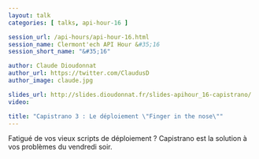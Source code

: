 ```yaml
---
layout: talk
categories: [ talks, api-hour-16 ]

session_url: /api-hours/api-hour-16.html
session_name: Clermont'ech API Hour &#35;16
session_short_name: "&#35;16"

author: Claude Dioudonnat
author_url: https://twitter.com/ClaudusD
author_image: claude.jpg

slides_url: http://slides.dioudonnat.fr/slides-apihour_16-capistrano/
video:

title: "Capistrano 3 : Le déploiement \"Finger in the nose\""
---
```


Fatigué de vos vieux scripts de déploiement ? Capistrano est la solution à vos
problèmes du vendredi soir.
